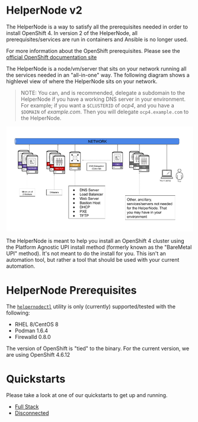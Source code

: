 # HelperNode v2

The HelperNode is a way to satisfy all the prerequisites needed in order to install OpenShift 4. In version 2 of the HelperNode, all prerequisites/services are run in containers and Ansible is no longer used.

For more information about the OpenShift prerequisites. Please see the [official OpenShift documentation site](https://docs.openshift.com/container-platform/latest)

The HelperNode is a node/vm/server that sits on your network running all the services needed in an "all-in-one" way. The following diagram shows a highlevel view of where the HelperNode sits on your network.

> NOTE: You can, and is recommended, delegate a subdomain to the HelperNode if you have a working DNS server in your environment. For example; if you want a `$CLUSTERID` of *ocp4*, and you have a `$DOMAIN` of *example.com*. Then you will delegate `ocp4.example.com` to the HelperNode.

![helpernode highlevel diagram](assets/images/helpernode-highlevel-diagram.png)

The HelperNode is meant to help you install an OpenShift 4 cluster using the Platform Agnostic UPI install method (formerly known as the "BareMetal UPI" method). It's not meant to do the install for you. This isn't an automation tool, but rather a tool that should be used with your current automation.

# HelperNode Prerequisites

The [`helpernodectl`](https://github.com/RedHatOfficial/ocp4-helpernode/releases) utility is only (currently) supported/tested with the following:

* RHEL 8/CentOS 8
* Podman 1.6.4
* Firewalld 0.8.0

The version of OpenShift is "tied" to the binary. For the current version, we are using OpenShift 4.6.12

# Quickstarts

Please take a look at one of our quickstarts to get up and running.

* [Full Stack](fullstack-quickstart.md)
* [Disconnected](disconnected.md)
